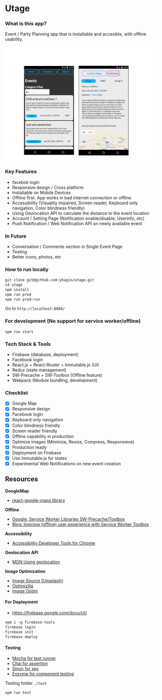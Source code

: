 # Utage

### What is this app?

Event / Party Planning app that is installable and accesible, with offline usability.

![Screenshot](/scrn.png)

### Key Features
- facebok login
- Responsive design / Cross platform
- Installable on Mobile Devices
- Offline first. App works in bad internet connection or offline
- Accessibility (Visuality impaired, Screen reader, Keyboard only navigation, Color blindness friendly)
- Using Geolocation API to calculate the distance to the event location
- Account / Setting Page (Notification enable/disable, Userinfo, etc)
- Push Notification / Web Notification API on newly available event
### In Future
- Conversation / Comments section in Single Event Page
- Testing
- Better icons, photos, etc

### How to run locally
```
git clone git@github.com:yhagio/utage.git
cd utage
npm install
npm run prod
npm run prod:run
```
Go to `http://localhost:8080/`

### For development (No support for service worker/offline)
```
npm run start
```

### Tech Stack & Tools
- Firebase (database, deployment)
- Facebook login
- React.js + React-Router + Immutable.js (UI)
- Redux (state management)
- SW-Precache + SW-Toolbox (Offline feature)
- Webpack (Module bundling, development)

### Checklist
- [X] Google Map
- [X] Responsive design
- [X] Facebook login
- [X] Keyboard only navigation
- [X] Color blindness friendly
- [X] Screen reader friendly
- [X] Offline capability in production
- [X] Optimize images (Minimize, Resize, Compress, Responsieve)
- [X] Production ready
- [X] Deployment on Firebase
- [X] Use Immutable.js for states
- [X] Experimental Web Notifications on new event creation

## Resources

**GoogleMap**
- [react-google-maps library](https://github.com/tomchentw/react-google-maps)

**Offline**
- [Google: Service Worker Libraries SW-Precache/Toolbox](https://developers.google.com/web/tools/service-worker-libraries/?hl=en)
- [Blog: Improve (offline) user experience with Service Worker Toolbox](https://duske.me/improve-user-experience-with-service-worker-toolbox/)

**Accessibility**
- [Accessibility Developer Tools for Chrome](https://chrome.google.com/webstore/detail/accessibility-developer-t/fpkknkljclfencbdbgkenhalefipecmb?hl=en)

**Geolocation API**
- [MDN Using geolocation](https://developer.mozilla.org/en-US/docs/Web/API/Geolocation/Using_geolocation)

**Image Optimization**
- [Image Source (Unsplash)](https://unsplash.com/photos/icyZmdkCGZ0)
- [Optimizilla](http://optimizilla.com/)
- [Image Optim](https://imageoptim.com/mac)

#### For Deployment
- https://firebase.google.com/docs/cli/
```
npm i -g firebase-tools
firebase login
firebase init
firebase deploy
```

#### Testing
- [Mocha for test runner](https://mochajs.org/)
- [Chai for assertion](http://chaijs.com/)
- [Sinon for spy](http://sinonjs.org/)
- [Enzyme for component testing](https://github.com/airbnb/enzyme)

Testing folder `./test`
```
npm run test
```
